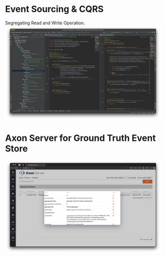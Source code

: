 # Event Sourcing & CQRS

Segregating Read and Write Operation.
![Screenshot](./assets/cqrs.png)

# Axon Server for Ground Truth Event Store

![Screenshot](./assets/axon.png)